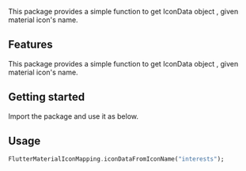 <!--
This README describes the package. If you publish this package to pub.dev,
this README's contents appear on the landing page for your package.

For information about how to write a good package README, see the guide for
[writing package pages](https://dart.dev/guides/libraries/writing-package-pages).

For general information about developing packages, see the Dart guide for
[creating packages](https://dart.dev/guides/libraries/create-library-packages)
and the Flutter guide for
[developing packages and plugins](https://flutter.dev/developing-packages).
-->

This package provides a simple function to get IconData object , given material icon's name.

## Features

This package provides a simple function to get IconData object , given material icon's name.

## Getting started

Import the package and use it as below.

## Usage

```dart
FlutterMaterialIconMapping.iconDataFromIconName("interests");
```
